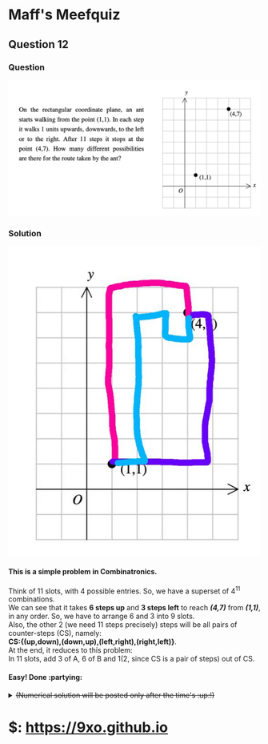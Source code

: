 # Maff's Meefquiz
## Question 12

### Question
![](res/img/q20201002.png)
### Solution<i src="https://t.me/crypt_free_task/2553"></i>
![](res/img/q20201002a1.jpg)
#### This is a simple problem in Combinatronics.
Think of 11 slots, with 4 possible entries. So, we have a superset of 4<sup>11</sup> combinations.  
We can see that it takes **6 steps up** and **3 steps left** to reach ***(4,7)*** from ***(1,1)***, in any order.  So, we have to arrange 6 and 3 into 9 slots.  
Also, the other 2 (we need 11 steps precisely) steps will be all pairs of counter-steps (CS), namely:  
**CS:{(up,down),(down,up),(left,right),(right,left)}**.  
At the end, it reduces to this problem:  
In 11 slots, add 3 of A, 6 of B and 1(2, since CS is a pair of steps) out of CS.
#### Easy! Done :partying:
<details><summary><strike>(Numerical solution will be posted only after the time's :up:!)</strike>  
</summary>
Confirmed by /T/Kowshik22.<br>
https://itsn1x.github.io/8761_meefsol/sols/q12<br>
We can reduce it to a problem of re-arranging the letters in a word:<br>
  Rearrange "UUUUUULLLLR" into all possible words, and<br>
  Rearrange "UUUUUULLLUD" into all possible words.<br>
  We notice in first case, the possible arrangements are 11!/(6!4!1!0!)<br>
  and, in the second case, the possible arrangements are 11!/(7!3!0!1!)<br>
  (considering U:up, D:down, L:left and R:right).<br>
  Hence, the final answer is: 1320+2310 = 3630.


</details>
<h1> $: <a href="https://9xo.github.io" target="_blank"> https://9xo.github.io </a></h1>
